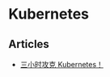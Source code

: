 # Kubernetes

## Articles
* [三小时攻克 Kubernetes！](https://mp.weixin.qq.com/s/gLbfwS89cpAkkoVMzJc6sQ)

